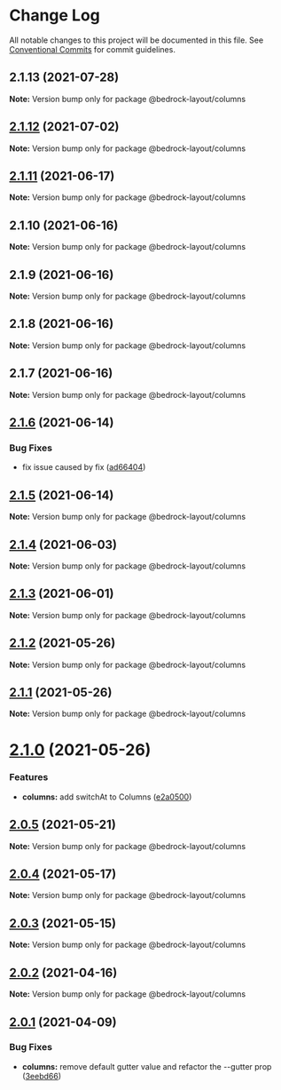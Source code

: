 # Change Log

All notable changes to this project will be documented in this file.
See [Conventional Commits](https://conventionalcommits.org) for commit guidelines.

## 2.1.13 (2021-07-28)

**Note:** Version bump only for package @bedrock-layout/columns





## [2.1.12](https://github.com/Bedrock-Layouts/Bedrock/compare/@bedrock-layout/columns@2.1.11...@bedrock-layout/columns@2.1.12) (2021-07-02)

**Note:** Version bump only for package @bedrock-layout/columns





## [2.1.11](https://github.com/Bedrock-Layouts/Bedrock/compare/@bedrock-layout/columns@2.1.10...@bedrock-layout/columns@2.1.11) (2021-06-17)

**Note:** Version bump only for package @bedrock-layout/columns





## 2.1.10 (2021-06-16)

**Note:** Version bump only for package @bedrock-layout/columns





## 2.1.9 (2021-06-16)

**Note:** Version bump only for package @bedrock-layout/columns





## 2.1.8 (2021-06-16)

**Note:** Version bump only for package @bedrock-layout/columns





## 2.1.7 (2021-06-16)

**Note:** Version bump only for package @bedrock-layout/columns





## [2.1.6](https://github.com/Bedrock-Layouts/Bedrock/compare/@bedrock-layout/columns@2.1.5...@bedrock-layout/columns@2.1.6) (2021-06-14)


### Bug Fixes

* fix issue caused by fix ([ad66404](https://github.com/Bedrock-Layouts/Bedrock/commit/ad66404a9346733a6ff9d71be918f1b7a0ae0e5b))





## [2.1.5](https://github.com/Bedrock-Layouts/Bedrock/compare/@bedrock-layout/columns@2.1.4...@bedrock-layout/columns@2.1.5) (2021-06-14)

**Note:** Version bump only for package @bedrock-layout/columns





## [2.1.4](https://github.com/Bedrock-Layouts/Bedrock/compare/@bedrock-layout/columns@2.1.3...@bedrock-layout/columns@2.1.4) (2021-06-03)

**Note:** Version bump only for package @bedrock-layout/columns





## [2.1.3](https://github.com/Bedrock-Layouts/Bedrock/compare/@bedrock-layout/columns@2.1.2...@bedrock-layout/columns@2.1.3) (2021-06-01)

**Note:** Version bump only for package @bedrock-layout/columns





## [2.1.2](https://github.com/Bedrock-Layouts/Bedrock/compare/@bedrock-layout/columns@2.1.1...@bedrock-layout/columns@2.1.2) (2021-05-26)

**Note:** Version bump only for package @bedrock-layout/columns





## [2.1.1](https://github.com/Bedrock-Layouts/Bedrock/compare/@bedrock-layout/columns@2.1.0...@bedrock-layout/columns@2.1.1) (2021-05-26)

**Note:** Version bump only for package @bedrock-layout/columns





# [2.1.0](https://github.com/Bedrock-Layouts/Bedrock/compare/@bedrock-layout/columns@2.0.5...@bedrock-layout/columns@2.1.0) (2021-05-26)


### Features

* **columns:** add switchAt to Columns ([e2a0500](https://github.com/Bedrock-Layouts/Bedrock/commit/e2a050045bf407e4a407fb05ab2c083015857d8a))





## [2.0.5](https://github.com/Bedrock-Layouts/Bedrock/compare/@bedrock-layout/columns@2.0.4...@bedrock-layout/columns@2.0.5) (2021-05-21)

**Note:** Version bump only for package @bedrock-layout/columns





## [2.0.4](https://github.com/Bedrock-Layouts/Bedrock/compare/@bedrock-layout/columns@2.0.3...@bedrock-layout/columns@2.0.4) (2021-05-17)

**Note:** Version bump only for package @bedrock-layout/columns





## [2.0.3](https://github.com/Bedrock-Layouts/Bedrock/compare/@bedrock-layout/columns@2.0.2...@bedrock-layout/columns@2.0.3) (2021-05-15)

**Note:** Version bump only for package @bedrock-layout/columns





## [2.0.2](https://github.com/Bedrock-Layouts/Bedrock/compare/@bedrock-layout/columns@2.0.1...@bedrock-layout/columns@2.0.2) (2021-04-16)

**Note:** Version bump only for package @bedrock-layout/columns





## [2.0.1](https://github.com/Bedrock-Layouts/Bedrock/compare/@bedrock-layout/columns@2.0.0...@bedrock-layout/columns@2.0.1) (2021-04-09)


### Bug Fixes

* **columns:** remove default gutter value and refactor the --gutter prop ([3eebd66](https://github.com/Bedrock-Layouts/Bedrock/commit/3eebd6660eec37c61720a38b43b209e033790976))
